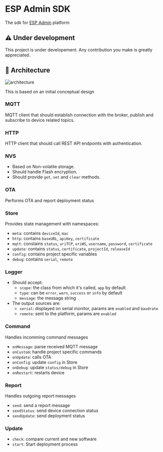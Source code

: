 # ESP Admin SDK

The sdk for [ESP Admin](https://github.com/becem-gharbi/esp-admin) platform

## ⚠️ Under development

This project is under developement. Any contribution you make is greatly appreciated.

## 🧱 Architecture

![architecture](https://pub-52f7e6f21f164b9e9f3f9c2df16ece76.r2.dev/sdk-architecture.png?rev=0)

This is based on an initial conceptual design

### MQTT

MQTT client that should establish connection with the broker, publish and subscribe to device related topics.

### HTTP

HTTP client that should call REST API endpoints with authentication.

### NVS

- Based on Non-volatile storage.
- Should handle Flash encryption.
- Should provide `get`, `set` and `clear` methods.

### OTA

Performs OTA and report deployment status

### Store

Provides state management with namespaces:

- `meta`: contains `deviceId`, `mac`
- `http`: contains `baseURL`, `apiKey`, `certificate`
- `mqtt`: constains `status`, `uriTCP`, `uriWS`, `username`, `password`, `certificate`
- `update`: contains `status`, `certificate`, `projectId`, `releaseId`
- `config`: contains project specific variables
- `debug`: contains `serial`, `remote`

### Logger

- Should accept:
  - `scope`: the class from which it's called, `app` by default
  - `type`: can be `error`, `warn`, `success` or `info` by default
  - `message`: the message string
- The output sources are:
  - `serial`: displayed on serial monitor, params are `enabled` and `baudrate`
  - `remote`: sent to the platform, params are `enabled`

### Command

Handles incomming command messages

- `onMessage`: parse received MQTT message
- `onCustom`: handle project specific commands
- `onUpdate`: calls OTA
- `onConfig`: update `config` in Store
- `onDebug`: update `status/debug` in Store
- `onRestart`: restarts device

### Report

Handles outgoing report messages

- `send`: send a report message
- `sendStatus`: send device connection status
- `sendUpdate`: send deployment status

### Update

- `check`: compare current and new software
- `start`: Start deployment process
